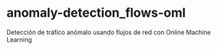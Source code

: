 # anomaly-detection_flows-oml
Detección de tráfico anómalo usando flujos de red con Online Machine Learning

